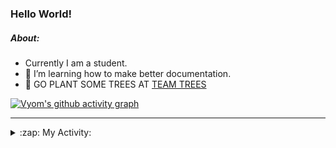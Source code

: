 ### Hello World!

##### About:
- Currently I am a student.
- 🌱 I’m learning how to make better documentation.
- 🌱 GO PLANT SOME TREES AT [TEAM TREES](https://teamtrees.org/)

[![Vyom's github activity graph](https://activity-graph.herokuapp.com/graph?username=Vyvy-vi)](https://github.com/ashutosh00710/github-readme-activity-graph)

---
<details>
  <summary>:zap: My Activity:</summary>
  
<!--START_SECTION:waka-->
![Code Time](http://img.shields.io/badge/Code%20Time-884%20hrs%2030%20mins-blue)

**I'm a Night 🦉** 

```text
🌞 Morning    93 commits     ██░░░░░░░░░░░░░░░░░░░░░░░   11.3% 
🌆 Daytime    221 commits    ██████░░░░░░░░░░░░░░░░░░░   26.85% 
🌃 Evening    279 commits    ████████░░░░░░░░░░░░░░░░░   33.9% 
🌙 Night      230 commits    ███████░░░░░░░░░░░░░░░░░░   27.95%

```
📅 **I'm Most Productive on Sunday** 

```text
Monday       123 commits    ███░░░░░░░░░░░░░░░░░░░░░░   14.95% 
Tuesday      126 commits    ███░░░░░░░░░░░░░░░░░░░░░░   15.31% 
Wednesday    104 commits    ███░░░░░░░░░░░░░░░░░░░░░░   12.64% 
Thursday     113 commits    ███░░░░░░░░░░░░░░░░░░░░░░   13.73% 
Friday       108 commits    ███░░░░░░░░░░░░░░░░░░░░░░   13.12% 
Saturday     79 commits     ██░░░░░░░░░░░░░░░░░░░░░░░   9.6% 
Sunday       170 commits    █████░░░░░░░░░░░░░░░░░░░░   20.66%

```


📊 **This Week I Spent My Time On** 

```text
🔥 Editors: 
VS Code                  6 hrs 45 mins       █████████████████████████   100.0%

🐱‍💻 Projects: 
CSF                      5 hrs 37 mins       ████████████████████░░░░░   83.34% 
praise                   1 hr 7 mins         ████░░░░░░░░░░░░░░░░░░░░░   16.66%

```


 Last Updated on 18/09/2022 09:04:31 UTC
<!--END_SECTION:waka-->
</details>
